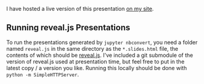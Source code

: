 I have hosted a live version of this presentation [on my site](http://nelsonliu.me/talks/linear_regression/linear_regression_tutorial.slides.html#).

## Running reveal.js Presentations
To run the presentations generated by `jupyter nbconvert`, you need a folder named `reveal.js` in the same directory as the `*.slides.html` file, the contents of which should be [reveal.js](https://github.com/hakimel/reveal.js/). I've included a git submodule of the version of reveal.js used at presentation time, but feel free to put in the latest copy / a version you like. Running this locally should be done with `python -m SimpleHTTPServer`.

